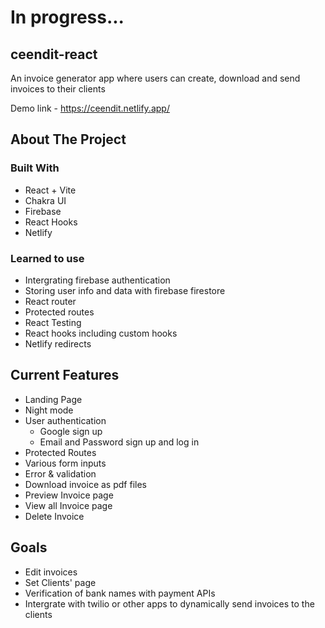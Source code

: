 # In progress...

## ceendit-react

An invoice generator app where users can create, download and send invoices to their clients

Demo link - https://ceendit.netlify.app/

## About The Project

### Built With

- React + Vite
- Chakra UI
- Firebase
- React Hooks
- Netlify

### Learned to use

- Intergrating firebase authentication
- Storing user info and data with firebase firestore
- React router
- Protected routes
- React Testing
- React hooks including custom hooks
- Netlify redirects

## Current Features

- Landing Page
- Night mode
- User authentication
  - Google sign up
  - Email and Password sign up and log in
- Protected Routes
- Various form inputs
- Error & validation
- Download invoice as pdf files
- Preview Invoice page
- View all Invoice page
- Delete Invoice

## Goals

- Edit invoices
- Set Clients' page
- Verification of bank names with payment APIs
- Intergrate with twilio or other apps to dynamically send invoices to the clients
